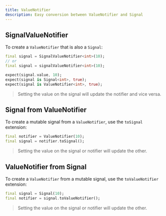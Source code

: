 ```yaml
---
title: ValueNotifier
description: Easy conversion between ValueNotifier and Signal
---
```


## SignalValueNotifier

To create a `ValueNotifier` that is also a `Signal`:

```dart
final signal = SignalValueNotifier<int>(10);
// or
final signal = signalValueNotifier<int>(10);

expect(signal.value, 10);
expect(signal is Signal<int>, true);
expect(signal is ValueNotifier<int>, true);
```

> Setting the value on the signal will update the notifier and vice versa.

## Signal from ValueNotifier

To create a mutable signal from a `ValueNotifier`, use the `toSignal` extension:

```dart
final notifier = ValueNotifier(10);
final signal = notifier.toSignal();
```

> Setting the value on the signal or notifier will update the other.

## ValueNotifier from Signal

To create a `ValueNotifier` from a mutable signal, use the `toValueNotifier` extension:

```dart
final signal = Signal(10);
final notifier = signal.toValueNotifier();
```

> Setting the value on the signal or notifier will update the other.
